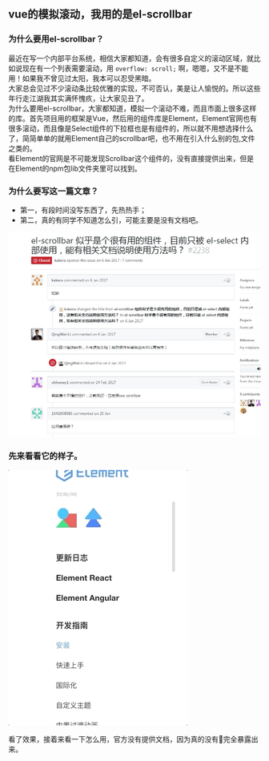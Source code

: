 ## vue的模拟滚动，我用的是el-scrollbar

### 为什么要用el-scrollbar？

最近在写一个内部平台系统，相信大家都知道，会有很多自定义的滚动区域，就比如说现在有一个列表需要滚动，用 `overflow: scroll;` 啊，嗯嗯，又不是不能用！如果我不曾见过太阳，我本可以忍受黑暗。
<br />
大家总会见过不少滚动条比较优雅的实现，不可否认，美是让人愉悦的。所以这些年行走江湖我其实满怀愧疚，让大家见丑了。
<br />
为什么要用el-scrollbar，大家都知道，模拟一个滚动不难，而且市面上很多这样的库。首先项目用的框架是Vue，然后用的组件库是Element，Element官网也有很多滚动，而且像是Select组件的下拉框也是有组件的，所以就不用想选择什么了，简简单单的就用Element自己的scrollbar吧，也不用在引入什么别的包,文件之类的。
<br />
看Element的官网是不可能发现Scrollbar这个组件的，没有直接提供出来，但是在Element的npm包lib文件夹里可以找到。

### 为什么要写这一篇文章？

* 第一，有段时间没写东西了，先热热手；
* 第二，真的有同学不知道怎么引，可能主要是没有文档吧。

![el-github](./images/el-github.jpg)

### 先来看看它的样子。

![](./images/el-scrollbar.gif)

看了效果，接着来看一下怎么用，官方没有提供文档，因为真的没有完全暴露出来。



